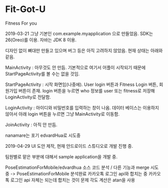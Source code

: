 # Fit-Got-U
Fitness For you

2019-03-21
그냥 기본인 com.example.myapplication 으로 만들었음.
SDK는 26(Oreo)를 이용.
자바는 JDK 8 이용.

디자인 없이 뼈대만 만들고 있으며 버그 등은 아직 고려하지 않았음.
현재 상태는 아래와 같음.

MainActivity : 아무것도 안 만듬. 기본적으로 여기서 어플이 시작되기 때문에 StartPageActivity를 볼 수는 없을 것임.

StartPageActivity : 시작 화면임(나중에). User login 버튼과 Fitness Login 버튼, 회원가입 버튼이 존재. login 버튼을 누르면 who 정보를 user 또는 fitness로 저장해 LoginActivity로 전달함.

LoginActivity : 아이디와 비밀번호를 입력하는 창이 나옴. 데이터 베이스는 이용하지 않아서 아래 login 버튼을 누르면 그냥 MainActivity로 이동함.

JoinActivity : 아직 안 만듬.

nanamare는 포기 edvardHua로 시도중

2019-04-29
UI 도안 제작, 현재 안드로이드 스튜디오로 개발 진행 중.

팀원별로 맡은 부분에 대해서 sample application을 개발 중.

PoseEstimationForMobile/edvardhua 소스 코드 분석 / 다른 기능과 merge 시도 중
-> PoseEstimationForMobile 분석완료 카카오톡 로그인 api와 합치는 중 카카오톡 로그인 api 자체는 되는데 합치는 것이 문제
각도 계산은 atan을 사용 
